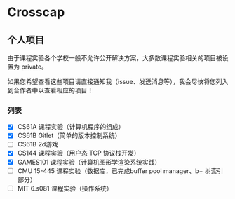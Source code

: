 # Crosscap

## 个人项目

由于课程实验各个学校一般不允许公开解决方案，大多数课程实验相关的项目被设置为 private。

如果您希望查看这些项目请直接通知我（issue、发送消息等），我会尽快将您列入到合作者中以查看相应的项目！

### 列表

- [x] CS61A 课程实验（计算机程序的组成）
- [x] CS61B Gitlet（简单的版本控制系统）
- [ ] CS61B 2d游戏
- [x] CS144 课程实验（用户态 TCP 协议栈开发）
- [x] GAMES101 课程实验（计算机图形学渲染系统实践）
- [ ] CMU 15-445 课程实验（数据库，已完成buffer pool manager、b+ 树索引部分）
- [ ] MIT 6.s081 课程实验（操作系统）
